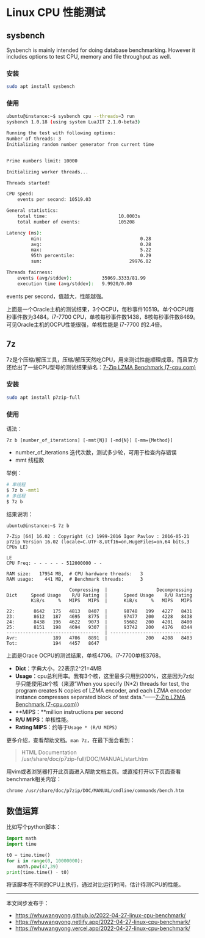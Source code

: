# Linux CPU 性能测试


## sysbench

Sysbench is mainly intended for doing database benchmarking. However it includes options to test CPU, memory and file throughput as well.

### 安装

```bash
sudo apt install sysbench
```

### 使用

```bash
ubuntu@instance:~$ sysbench cpu --threads=3 run
sysbench 1.0.18 (using system LuaJIT 2.1.0-beta3)

Running the test with following options:
Number of threads: 3
Initializing random number generator from current time


Prime numbers limit: 10000

Initializing worker threads...

Threads started!

CPU speed:
    events per second: 10519.03

General statistics:
    total time:                          10.0003s
    total number of events:              105208

Latency (ms):
         min:                                    0.28
         avg:                                    0.28
         max:                                    5.22
         95th percentile:                        0.29
         sum:                                29976.02

Threads fairness:
    events (avg/stddev):           35069.3333/81.99
    execution time (avg/stddev):   9.9920/0.00
```

events per second，值越大，性能越强。

上面是一个Oracle主机的测试结果，3个OCPU，每秒事件10519。单个OCPU每秒事件数为3484。i7-7700 CPU，单核每秒事件数1438，8核每秒事件数8469。可见Oracle主机的OCPU性能很强，单核性能是 i7-7700 的2.4倍。

## 7z

7z是个压缩/解压工具，压缩/解压天然吃CPU，用来测试性能顺理成章。而且官方还给出了一些CPU型号的测试结果排名：[7-Zip LZMA Benchmark (7-cpu.com)](https://www.7-cpu.com/)

### 安装

```bash
sudo apt install p7zip-full
```

### 使用

语法：

```plaintext
7z b [number_of_iterations] [-mmt{N}] [-md{N}] [-mm={Method}]
```

* number_of_iterations 迭代次数，测试多少轮，可用于检查内存错误
* mmt 线程数

举例：

```bash
# 单线程
$ 7z b -mmt1
# 多线程
$ 7z b
```

结果说明：

```plaintext
ubuntu@instance:~$ 7z b

7-Zip [64] 16.02 : Copyright (c) 1999-2016 Igor Pavlov : 2016-05-21
p7zip Version 16.02 (locale=C.UTF-8,Utf16=on,HugeFiles=on,64 bits,3 CPUs LE)

LE
CPU Freq: - - - - - - 512000000 - -

RAM size:   17954 MB,  # CPU hardware threads:   3
RAM usage:    441 MB,  # Benchmark threads:      3

                       Compressing  |                  Decompressing
Dict     Speed Usage    R/U Rating  |      Speed Usage    R/U Rating
         KiB/s     %   MIPS   MIPS  |      KiB/s     %   MIPS   MIPS

22:       8642   175   4813   8407  |      98748   199   4227   8431
23:       8612   187   4695   8775  |      97477   200   4228   8438
24:       8438   196   4622   9073  |      95682   200   4201   8400
25:       8151   198   4694   9307  |      93742   200   4176   8344
----------------------------------  | ------------------------------
Avr:             189   4706   8891  |              200   4208   8403
Tot:             194   4457   8647
```

上面是Orace OCPU的测试结果，单核4706。i7-7700单核3768。

* **Dict**：字典大小，22表示2^21=4MB
* **Usage**：cpu总利用率。我有3个核，这里最多只用到200%，这是因为7z似乎只能使用`2N`个核（来源“When you specify (N*2) threads for test, the program creates N copies of LZMA encoder, and each LZMA encoder instance compresses separated block of test data.”——[7-Zip LZMA Benchmark (7-cpu.com)](https://www.7-cpu.com/)）
* **MIPS：**million instructions per second
* **R/U MIPS**：单核性能。
* **Rating MIPS**：约等于`Usage * (R/U MIPS)`

更多介绍，查看帮助文档。`man 7z`，在最下面会看到：

> HTML Documentation  
>        /usr/share/doc/p7zip-full/DOC/MANUAL/start.htm
>

用vim或者浏览器打开此页面进入帮助文档主页。或直接打开以下页面查看benchmark相关内容：

```bash
chrome /usr/share/doc/p7zip/DOC/MANUAL/cmdline/commands/bench.htm
```

## 数值运算

比如写个python脚本：

```python
import math
import time

t0 = time.time()
for i in range(0, 10000000):
    math.pow(47,39)
print(time.time() - t0)
```

将该脚本在不同的CPU上执行，通过对比运行时间，估计待测CPU的性能。

---
本文同步发布于：
- https://whuwangyong.github.io/2022-04-27-linux-cpu-benchmark/
- https://whuwangyong.netlify.app/2022-04-27-linux-cpu-benchmark/
- https://whuwangyong.vercel.app/2022-04-27-linux-cpu-benchmark/
